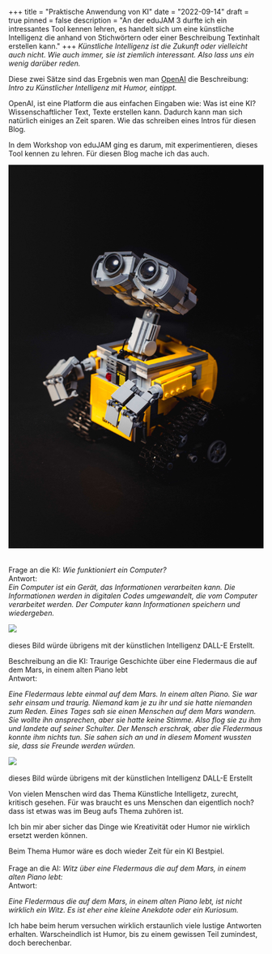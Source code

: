 +++
title = "Praktische Anwendung von KI"
date = "2022-09-14"
draft = true
pinned = false
description = "An der eduJAM 3 durfte ich ein intressantes Tool kennen lehren, es handelt sich um eine künstliche Intelligenz die anhand von Stichwörtern oder einer Beschreibung Textinhalt erstellen kann."
+++
*Künstliche Intelligenz ist die Zukunft oder vielleicht auch nicht. Wie auch immer, sie ist ziemlich interessant. Also lass uns ein wenig darüber reden.*

D﻿iese zwei Sätze sind das Ergebnis wen man [OpenAI](https://beta.openai.com/playground) die Beschreibung: *Intro zu Künstlicher Intelligenz mit Humor, eintippt.*

O﻿penAI, ist eine Platform die aus einfachen Eingaben wie: Was ist eine KI? Wissenschaftlicher Text, Texte erstellen kann. Dadurch kann man sich natürlich einiges an Zeit sparen. Wie das schreiben eines Intros für diesen Blog.

I﻿n dem Workshop von eduJAM ging es darum, mit experimentieren, dieses Tool kennen zu lehren. Für diesen Blog mache ich das auch.

![](jason-leung-idqvmcpfoci-unsplash-1-.jpg)

\
F﻿rage an die KI: *Wie funktioniert ein Computer?*\
Antwort:\
*Ein Computer ist ein Gerät, das Informationen verarbeiten kann. Die Informationen werden in digitalen Codes umgewandelt, die vom Computer verarbeitet werden. Der Computer kann Informationen speichern und wiedergeben.*

![](dall·e-2022-09-21-08.48.22-computer-at-the-mars-pixel-art.jpg)

dieses Bild würde übrigens mit der künstlichen Intelligenz DALL-E Erstellt.

Beschreibung an die KI: Traurige Geschichte über eine Fledermaus die auf dem Mars, in einem alten Piano lebt\
A﻿ntwort: 

*Eine Fledermaus lebte einmal auf dem Mars. In einem alten Piano. Sie war sehr einsam und traurig. Niemand kam je zu ihr und sie hatte niemanden zum Reden. Eines Tages sah sie einen Menschen auf dem Mars wandern. Sie wollte ihn ansprechen, aber sie hatte keine Stimme. Also flog sie zu ihm und landete auf seiner Schulter. Der Mensch erschrak, aber die Fledermaus konnte ihm nichts tun. Sie sahen sich an und in diesem Moment wussten sie, dass sie Freunde werden würden.*

![](dall·e-2022-09-21-08.44.18-fledermaus-auf-dem-mars-in-einem-piano-oil.jpg)

dieses Bild würde übrigens mit der künstlichen Intelligenz DALL-E Erstellt

V﻿on vielen Menschen wird das Thema Künstliche Intelligetz, zurecht, kritisch gesehen. Für was braucht es uns Menschen dan eigentlich noch? dass ist etwas was im Beug aufs Thema zuhören ist. 

I﻿ch bin mir aber sicher das Dinge wie Kreativität oder Humor nie wirklich ersetzt werden können. 

B﻿eim Thema Humor wäre es doch wieder Zeit für ein KI Bestpiel.\
\
F﻿rage an die AI: *Witz über eine Fledermaus die auf dem Mars, in einem alten Piano lebt:*\
A﻿ntwort: 

*Eine Fledermaus die auf dem Mars, in einem alten Piano lebt, ist nicht wirklich ein Witz. Es ist eher eine kleine Anekdote oder ein Kuriosum.*

Ich habe beim herum versuchen wirklich erstaunlich viele lustige Antworten erhalten. Warscheindlich ist Humor, bis zu einem gewissen Teil zumindest, doch berechenbar.